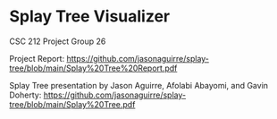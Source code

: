 # Splay Tree Visualizer
CSC 212 Project Group 26

Project Report:
https://github.com/jasonaguirre/splay-tree/blob/main/Splay%20Tree%20Report.pdf

Splay Tree presentation by Jason Aguirre, Afolabi Abayomi, and Gavin Doherty:
https://github.com/jasonaguirre/splay-tree/blob/main/Splay%20Tree.pdf
